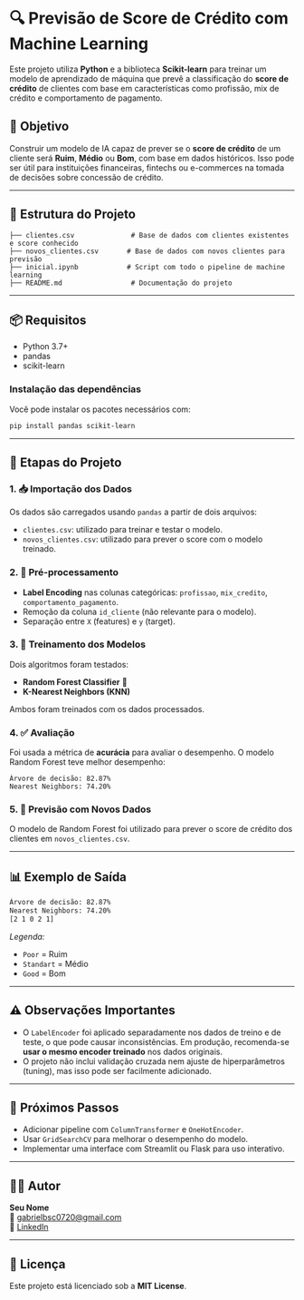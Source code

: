 
# 🔍 Previsão de Score de Crédito com Machine Learning

Este projeto utiliza **Python** e a biblioteca **Scikit-learn** para treinar um modelo de aprendizado de máquina que prevê a classificação do **score de crédito** de clientes com base em características como profissão, mix de crédito e comportamento de pagamento.

## 🧠 Objetivo

Construir um modelo de IA capaz de prever se o **score de crédito** de um cliente será **Ruim**, **Médio** ou **Bom**, com base em dados históricos. Isso pode ser útil para instituições financeiras, fintechs ou e-commerces na tomada de decisões sobre concessão de crédito.

---

## 📁 Estrutura do Projeto

```
├── clientes.csv              # Base de dados com clientes existentes e score conhecido
├── novos_clientes.csv       # Base de dados com novos clientes para previsão
├── inicial.ipynb            # Script com todo o pipeline de machine learning
├── README.md                 # Documentação do projeto
```

---

## 📦 Requisitos

- Python 3.7+
- pandas
- scikit-learn

### Instalação das dependências

Você pode instalar os pacotes necessários com:

```bash
pip install pandas scikit-learn
```

---

## 🧪 Etapas do Projeto

### 1. 📥 Importação dos Dados

Os dados são carregados usando `pandas` a partir de dois arquivos:

- `clientes.csv`: utilizado para treinar e testar o modelo.
- `novos_clientes.csv`: utilizado para prever o score com o modelo treinado.

### 2. 🧹 Pré-processamento

- **Label Encoding** nas colunas categóricas: `profissao`, `mix_credito`, `comportamento_pagamento`.
- Remoção da coluna `id_cliente` (não relevante para o modelo).
- Separação entre `X` (features) e `y` (target).

### 3. 🧠 Treinamento dos Modelos

Dois algoritmos foram testados:

- **Random Forest Classifier** 🌲
- **K-Nearest Neighbors (KNN)**

Ambos foram treinados com os dados processados.

### 4. ✅ Avaliação

Foi usada a métrica de **acurácia** para avaliar o desempenho. O modelo Random Forest teve melhor desempenho:

```
Árvore de decisão: 82.87%
Nearest Neighbors: 74.20%
```

### 5. 🔮 Previsão com Novos Dados

O modelo de Random Forest foi utilizado para prever o score de crédito dos clientes em `novos_clientes.csv`.

---

## 📊 Exemplo de Saída

```bash
Árvore de decisão: 82.87%
Nearest Neighbors: 74.20%
[2 1 0 2 1]
```

*Legenda:*
- `Poor` = Ruim
- `Standart` = Médio
- `Good` = Bom

---

## ⚠️ Observações Importantes

- O `LabelEncoder` foi aplicado separadamente nos dados de treino e de teste, o que pode causar inconsistências. Em produção, recomenda-se **usar o mesmo encoder treinado** nos dados originais.
- O projeto não inclui validação cruzada nem ajuste de hiperparâmetros (tuning), mas isso pode ser facilmente adicionado.

---

## 🚀 Próximos Passos

- Adicionar pipeline com `ColumnTransformer` e `OneHotEncoder`.
- Usar `GridSearchCV` para melhorar o desempenho do modelo.
- Implementar uma interface com Streamlit ou Flask para uso interativo.

---

## 👨‍💻 Autor

**Seu Nome**  
📧 gabrielbsc0720@gmail.com  
🔗 [LinkedIn](www.linkedin.com/in/gabriel-borges-ch)

---

## 📄 Licença

Este projeto está licenciado sob a **MIT License**.
